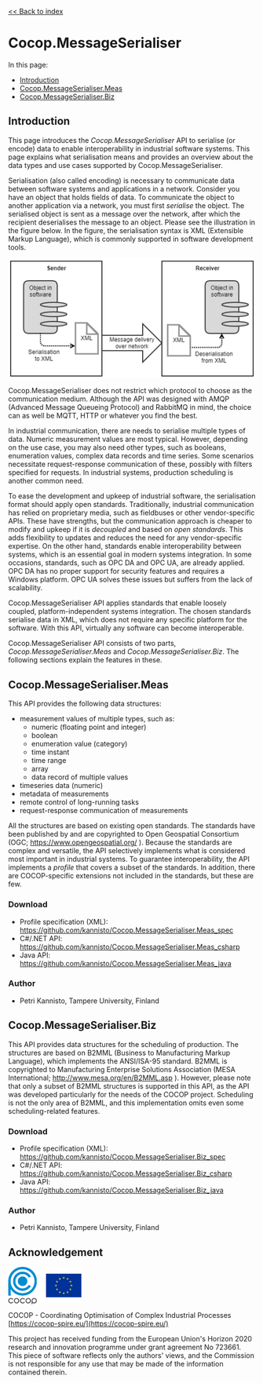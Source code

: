 
[<< Back to index](index.html)

# Cocop.MessageSerialiser

In this page:

* [Introduction](#introduction)
* [Cocop.MessageSerialiser.Meas](#cocopmessageserialisermeas)
* [Cocop.MessageSerialiser.Biz](#cocopmessageserialiserbiz)


## Introduction

This page introduces the _Cocop.MessageSerialiser_ API to serialise (or encode)
data to enable interoperability in industrial software systems. This page
explains what serialisation means and provides an overview about the data types
and use cases supported by Cocop.MessageSerialiser.

Serialisation (also called encoding) is necessary to communicate data between
software systems and applications in a network. Consider you have an object
that holds fields of data. To communicate the object to another application via
a network, you must first _serialise_ the object. The serialised object is sent
as a message over the network, after which the recipient deserialises the
message to an object. Please see the illustration in the figure below. In the
figure, the serialisation syntax is XML (Extensible Markup Language), which is
commonly supported in software development tools.

![Image](serialisation_transp.png "Serialisation")

Cocop.MessageSerialiser does not restrict which protocol to choose as the
communication medium. Although the API was designed with AMQP (Advanced Message
Queueing Protocol) and RabbitMQ in mind, the choice can as well be MQTT, HTTP
or whatever you find the best.

In industrial communication, there are needs to serialise multiple types of
data. Numeric measurement values are most typical. However, depending on the
use case, you may also need other types, such as booleans, enumeration values,
complex data records and time series. Some scenarios necessitate
request-response communication of these, possibly with filters specified for
requests. In industrial systems, production scheduling is another common need.

To ease the development and upkeep of industrial software, the serialisation
format should apply open standards. Traditionally, industrial communication has
relied on proprietary media, such as fieldbuses or other vendor-specific APIs.
These have strengths, but the communication approach is cheaper to modify and
upkeep if it is _decoupled_ and based on _open standards_. This adds
flexibility to updates and reduces the need for any vendor-specific expertise.
On the other hand, standards enable interoperability between systems, which is
an essential goal in modern systems integration. In some occasions, standards,
such as OPC DA and OPC UA, are already applied. OPC DA has no proper support
for security features and requires a Windows platform. OPC UA solves these
issues but suffers from the lack of scalability.

Cocop.MessageSerialiser API applies standards that enable loosely coupled,
platform-independent systems integration. The chosen standards serialise data
in XML, which does not require any specific platform for the software. With
this API, virtually any software can become interoperable.

Cocop.MessageSerialiser API consists of two parts,
_Cocop.MessageSerialiser.Meas_ and _Cocop.MessageSerialiser.Biz_. The following
sections explain the features in these.


## Cocop.MessageSerialiser.Meas

This API provides the following data structures:

* measurement values of multiple types, such as:
    * numeric (floating point and integer)
    * boolean
    * enumeration value (category)
    * time instant
    * time range
    * array
    * data record of multiple values
* timeseries data (numeric)
* metadata of measurements
* remote control of long-running tasks
* request-response communication of measurements

All the structures are based on existing open standards. The standards have
been published by and are copyrighted to Open Geospatial Consortium (OGC;
https://www.opengeospatial.org/ ). Because the standards are complex and
versatile, the API selectively implements what is considered most important in
industrial systems. To guarantee interoperability, the API implements a
_profile_ that covers a subset of the standards. In addition, there are
COCOP-specific extensions not included in the standards, but these are few.


### Download

* Profile specification (XML): https://github.com/kannisto/Cocop.MessageSerialiser.Meas_spec
* C#/.NET API: https://github.com/kannisto/Cocop.MessageSerialiser.Meas_csharp
* Java API: https://github.com/kannisto/Cocop.MessageSerialiser.Meas_java


### Author

* Petri Kannisto, Tampere University, Finland


## Cocop.MessageSerialiser.Biz

This API provides data structures for the scheduling of production. The structures are based on B2MML (Business to Manufacturing Markup Language), which implements the ANSI/ISA-95 standard. B2MML is copyrighted to Manufacturing Enterprise Solutions Association (MESA International; http://www.mesa.org/en/B2MML.asp ). However, please note that only a subset of B2MML structures is supported in this API, as the API was developed particularly for the needs of the COCOP project. Scheduling is not the only area of B2MML, and this implementation omits even some scheduling-related features.


### Download

* Profile specification (XML): https://github.com/kannisto/Cocop.MessageSerialiser.Biz_spec
* C#/.NET API: https://github.com/kannisto/Cocop.MessageSerialiser.Biz_csharp
* Java API: https://github.com/kannisto/Cocop.MessageSerialiser.Biz_java


### Author

* Petri Kannisto, Tampere University, Finland


## Acknowledgement

<img src="logos.png" alt="COCOP and EU" style="display:block;margin-right:auto" />

COCOP - Coordinating Optimisation of Complex Industrial Processes  
[https://cocop-spire.eu/](https://cocop-spire.eu/)

This project has received funding from the European Union's Horizon 2020
research and innovation programme under grant agreement No 723661. This piece
of software reflects only the authors' views, and the Commission is not
responsible for any use that may be made of the information contained therein.
